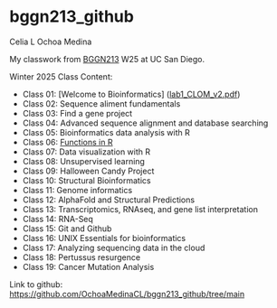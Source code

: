 # bggn213_github

Celia L Ochoa Medina

My classwork from [BGGN213](https://bioboot.github.io/bggn213_W25/) W25 at UC San Diego.

Winter 2025 Class Content: 
- Class 01: [Welcome to Bioinformatics] ([lab1_CLOM_v2.pdf](https://github.com/OchoaMedinaCL/bggn213_github/blob/main/lab1_CLOM_v2.pdf))
- Class 02: Sequence aliment fundamentals
- Class 03: Find a gene project
- Class 04: Advanced sequence alignment and database searching
- Class 05: Bioinformatics data analysis with R
- Class 06: [Functions in R](https://github.com/OchoaMedinaCL/bggn213_github/blob/0e1b44e3902f000583eb8e47d5da3cce6f12d946/class-xx/lab6_class_CLOM_2.qmd)
- Class 07: Data visualization with R
- Class 08: Unsupervised learning
- Class 09: Halloween Candy Project
- Class 10: Structural Bioinformatics
- Class 11: Genome informatics
- Class 12: AlphaFold and Structural Predictions
- Class 13: Transcriptomics, RNAseq, and gene list interpretation
- Class 14: RNA-Seq
- Class 15: Git and Github
- Class 16: UNIX Essentials for bioinformatics
- Class 17: Analyzing sequencing data in the cloud
- Class 18: Pertussus resurgence 
- Class 19: Cancer Mutation Analysis

Link to github: https://github.com/OchoaMedinaCL/bggn213_github/tree/main


